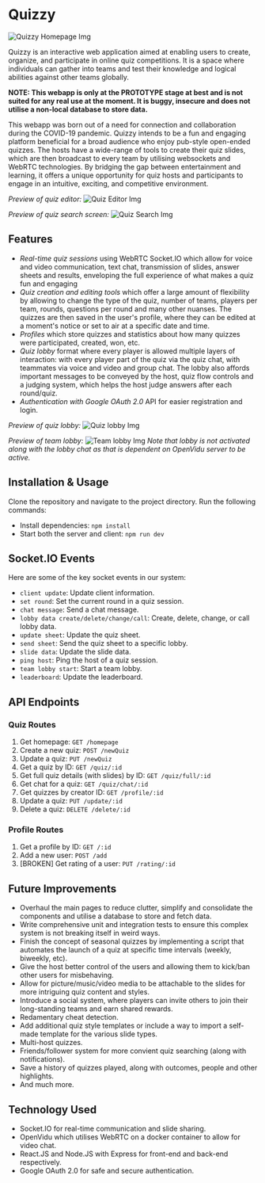 # Quizzy

![Quizzy Homepage Img](https://github.com/PhrogLover/QuizWebApp/blob/main/img/Homepage.png?raw=true)

Quizzy is an interactive web application aimed at enabling users to create, organize, and participate in online quiz competitions. It is a space where individuals can gather into teams and test their knowledge and logical abilities against other teams globally.

**NOTE: This webapp is only at the PROTOTYPE stage at best and is not suited for any real use at the moment. It is buggy, insecure and does not utilise a non-local database to store data.**

This webapp was born out of a need for connection and collaboration during the COVID-19 pandemic. Quizzy intends to be a fun and engaging platform beneficial for a broad audience who enjoy pub-style open-ended quizzes. The hosts have a wide-range of tools to create their quiz slides, which are then broadcast to every team by utilising websockets and WebRTC technologies. By bridging the gap between entertainment and learning, it offers a unique opportunity for quiz hosts and participants to engage in an intuitive, exciting, and competitive environment.

*Preview of quiz editor:*
![Quiz Editor Img](https://github.com/PhrogLover/QuizWebApp/blob/main/img/Quiz-editor.png?raw=true)

*Preview of quiz search screen:*
![Quiz Search Img](https://github.com/PhrogLover/QuizWebApp/blob/main/img/Quiz-search.png?raw=true)

## Features

- *Real-time quiz sessions* using WebRTC Socket.IO which allow for voice and video communication, text chat, transmission of slides, answer sheets and results, enveloping the full experience of what makes a quiz fun and engaging
- *Quiz creation and editing tools* which offer a large amount of flexibility by allowing to change the type of the quiz, number of teams, players per team, rounds, questions per round and many other nuanses. The quizzes are then saved in the user's profile, where they can be edited at a moment's notice or set to air at a specific date and time.
- *Profiles* which store quizzes and statistics about how many quizzes were participated, created, won, etc.
- *Quiz lobby* format where every player is allowed multiple layers of interaction: with every player part of the quiz via the quiz chat, with teammates via voice and video and group chat. The lobby also affords important messages to be conveyed by the host, quiz flow controls and a judging system, which helps the host judge answers after each round/quiz.
- *Authentication with Google OAuth 2.0* API for easier registration and login.

*Preview of quiz lobby:*
![Quiz lobby Img](https://github.com/PhrogLover/QuizWebApp/blob/main/img/Lobby-screen.png?raw=true)

*Preview of team lobby:*
![Team lobby Img](https://github.com/PhrogLover/QuizWebApp/blob/main/img/Lobby.png?raw=true)
*Note that lobby is not activated along with the lobby chat as that is dependent on OpenVidu server to be active.*


## Installation & Usage
Clone the repository and navigate to the project directory. Run the following commands:

- Install dependencies: `npm install`
- Start both the server and client: `npm run dev`

## Socket.IO Events

Here are some of the key socket events in our system:

- `client update`: Update client information.
- `set round`: Set the current round in a quiz session.
- `chat message`: Send a chat message.
- `lobby data create/delete/change/call`: Create, delete, change, or call lobby data.
- `update sheet`: Update the quiz sheet.
- `send sheet`: Send the quiz sheet to a specific lobby.
- `slide data`: Update the slide data.
- `ping host`: Ping the host of a quiz session.
- `team lobby start`: Start a team lobby.
- `leaderboard`: Update the leaderboard.

## API Endpoints

### Quiz Routes

1. Get homepage: `GET /homepage`
2. Create a new quiz: `POST /newQuiz`
3. Update a quiz: `PUT /newQuiz`
4. Get a quiz by ID: `GET /quiz/:id`
5. Get full quiz details (with slides) by ID: `GET /quiz/full/:id`
6. Get chat for a quiz: `GET /quiz/chat/:id`
7. Get quizzes by creator ID: `GET /profile/:id`
8. Update a quiz: `PUT /update/:id`
9. Delete a quiz: `DELETE /delete/:id`

### Profile Routes

1. Get a profile by ID: `GET /:id`
2. Add a new user: `POST /add`
3. \[BROKEN\] Get rating of a user: `PUT /rating/:id`

## Future Improvements

- Overhaul the main pages to reduce clutter, simplify and consolidate the components and utilise a database to store and fetch data.
- Write comprehensive unit and integration tests to ensure this complex system is not breaking itself in weird ways.
- Finish the concept of seasonal quizzes by implementing a script that automates the launch of a quiz at specific time intervals (weekly, biweekly, etc).
- Give the host better control of the users and allowing them to kick/ban other users for misbehaving.
- Allow for picture/music/video media to be attachable to the slides for more intriguing quiz content and styles.
- Introduce a social system, where players can invite others to join their long-standing teams and earn shared rewards.
- Redamentary cheat detection.
- Add additional quiz style templates or include a way to import a self-made template for the various slide types.
- Multi-host quizzes.
- Friends/follower system for more convient quiz searching (along with notifications).
- Save a history of quizzes played, along with outcomes, people and other highlights.
- And much more.

## Technology Used

- Socket.IO for real-time communication and slide sharing.
- OpenVidu which utilises WebRTC on a docker container to allow for video chat.
- React.JS and Node.JS with Express for front-end and back-end respectively.
- Google OAuth 2.0 for safe and secure authentication.
